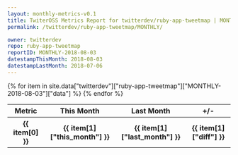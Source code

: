 ```yaml
---
layout: monthly-metrics-v0.1
title: TwiterOSS Metrics Report for twitterdev/ruby-app-tweetmap | MONTHLY-2018-08-03 | 2018-08-03
permalink: /twitterdev/ruby-app-tweetmap/MONTHLY/

owner: twitterdev
repo: ruby-app-tweetmap
reportID: MONTHLY-2018-08-03
datestampThisMonth: 2018-08-03
datestampLastMonth: 2018-07-06
---
```


<table style="width: 100%">
    <tr>
        <th>Metric</th>
        <th>This Month</th>
        <th>Last Month</th>
        <th>+/-</th>
    </tr>
    {% for item in site.data["twitterdev"]["ruby-app-tweetmap"]["MONTHLY-2018-08-03"]["data"] %}
    <tr>
        <th>{{ item[0] }}</th>
        <th>{{ item[1]["this_month"] }}</th>
        <th>{{ item[1]["last_month"] }}</th>
        <th>{{ item[1]["diff"] }}</th>
    </tr>
    {% endfor %}
</table>

